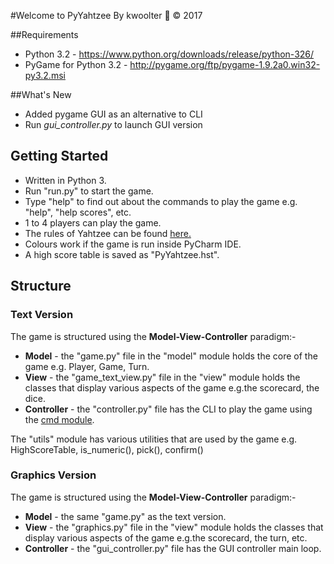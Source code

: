 #Welcome to PyYahtzee
By kwoolter :monkey: :copyright: 2017

##Requirements
- Python 3.2 - https://www.python.org/downloads/release/python-326/
- PyGame for Python 3.2 - http://pygame.org/ftp/pygame-1.9.2a0.win32-py3.2.msi

##What's New
- Added pygame GUI as an alternative to CLI
- Run _gui_controller.py_ to launch GUI version


<h2>Getting Started</h2>
<p>
<ul>
    <li>Written in Python 3.</li>
    <li>Run "run.py" to start the game.</li>
    <li>Type "help" to find out about the commands to play the game e.g. "help", "help scores", etc.</li>
    <li>1 to 4 players can play the game.</li>
    <li>The rules of Yahtzee can be found <a href=http://www.yahtzee.org.uk/rules.html>here.</a></li>
    <li>Colours work if the game is run inside PyCharm IDE.</li>
    <li>A high score table is saved as "PyYahtzee.hst".</li>
</ul>
</p>
<h2>Structure</h2>
<h3>Text Version</h3>
<p>The game is structured using the <strong>Model-View-Controller</strong> paradigm:-<p>
<ul>
<li><strong>Model</strong> - the "game.py" file in the "model" module holds the core of the game e.g. Player,
 Game, Turn.</li>
<li><strong>View</strong> - the "game_text_view.py" file in the "view" module holds the classes that display
 various aspects of the game e.g.the scorecard, the dice.</li>
<li><strong>Controller</strong> - the "controller.py" file has the CLI to play the game using the 
<a href="https://docs.python.org/3/library/cmd.html">cmd module</a>.</li>
</ul>
<p>The "utils" module has various utilities that are used by the game e.g. HighScoreTable, is_numeric(), pick(), confirm()</p>
<h3>Graphics Version</h3>
<p>The game is structured using the <strong>Model-View-Controller</strong> paradigm:-<p>
<ul>
<li><strong>Model</strong> - the same "game.py" as the text version.</li>
<li><strong>View</strong> - the "graphics.py" file in the "view" module holds the classes that display
 various aspects of the game e.g.the scorecard, the turn, etc.</li>
<li><strong>Controller</strong> - the "gui_controller.py" file has the GUI controller main loop.</li>
</ul>
